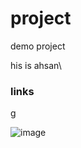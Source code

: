 # project
demo project

his is ahsan\

### links
[g](https://www.google.com/search?q=google&rlz=1C1GCEU_en-GBPK1177PK1177&oq=google&gs_lcrp=EgZjaHJvbWUyBggAEEUYOTIHCAEQABiPAjIHCAIQABiPAtIBCDE3MTBqMGoxqAIAsAIA&sourceid=chrome&ie=UTF-8)

![image](https://www.google.com/imgres?q=cat&imgurl=https%3A%2F%2Fcdn.omlet.com%2Fimages%2Foriginals%2Fbreed_abyssinian_cat.jpg&imgrefurl=https%3A%2F%2Fwww.omlet.us%2Fguide%2Fcats%2Fwhat-is-a-cat%2F&docid=F6b-ebeE5224NM&tbnid=inI4ptLHPixfPM&vet=12ahUKEwixi_3y1LaPAxWtUqQEHWPeJ1kQM3oECBgQAA..i&w=850&h=567&hcb=2&ved=2ahUKEwixi_3y1LaPAxWtUqQEHWPeJ1kQM3oECBgQAA)
